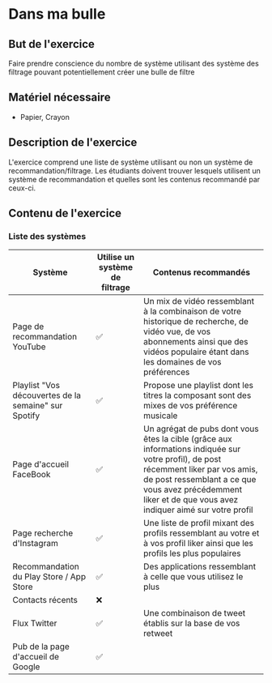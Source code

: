 
# Dans ma bulle

## But de l'exercice

Faire prendre conscience du nombre de système utilisant des système des filtrage pouvant potentiellement créer une bulle de filtre

## Matériel nécessaire

-   Papier, Crayon

## Description de l'exercice

L'exercice comprend une liste de système utilisant ou non un système de recommandation/filtrage. Les étudiants doivent trouver lesquels utilisent un système de recommandation et quelles sont les contenus recommandé par ceux-ci.

## Contenu de l'exercice
### Liste des systèmes
| Système | Utilise un système de filtrage | Contenus recommandés |
| ------- | ------------------------------ | ------------------- |
| Page de recommandation YouTube | ✅ | Un mix de vidéo ressemblant à la combinaison de votre historique de recherche, de vidéo vue, de vos abonnements ainsi que des vidéos populaire étant dans les domaines de vos préférences |
| Playlist "Vos découvertes de la semaine" sur Spotify | ✅ | Propose une playlist dont les titres la composant sont des mixes de vos préférence musicale |
| Page d'accueil FaceBook | ✅ | Un agrégat de pubs dont vous êtes la cible (grâce aux informations indiquée sur votre profil), de post récemment liker par vos amis, de post ressemblant a ce que vous avez précédemment liker et de que vous avez indiquer aimé sur votre profil |
| Page recherche d'Instagram | ✅ | Une liste de profil mixant des profils ressemblant au votre et à vos profil liker ainsi que les profils les plus populaires |
| Recommandation du Play Store / App Store | ✅ | Des applications ressemblant à celle que vous utilisez le plus |
| Contacts récents | ❌ | |
| Flux Twitter | ✅ | Une combinaison de tweet établis sur la base de vos retweet  |
| Pub de la page d'accueil de Google | ✅ | |

<!--stackedit_data:
eyJoaXN0b3J5IjpbMTEwODY4MDQ2LC0xNjEzODcxMDkyLDIwMD
IzMDUzNjksLTY4MDk1MjY2MSwxNzA0ODgyMTk5XX0=
-->